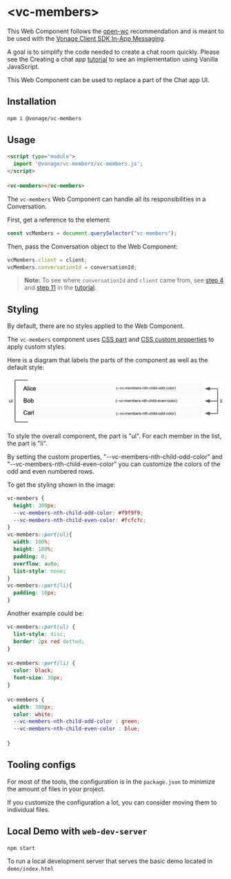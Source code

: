# \<vc-members>

This Web Component follows the [open-wc](https://github.com/open-wc/open-wc) recommendation and is meant to be used with the [Vonage Client SDK In-App Messaging](https://developer.vonage.com/en/vonage-client-sdk/in-app-messaging/overview).

A goal is to simplify the code needed to create a chat room quickly. Please see the Creating a chat app [tutorial](https://developer.vonage.com/en/tutorials/vg-in-app-messaging?source=vonage-client-sdk) to see an implementation using Vanilla JavaScript.

This Web Component can be used to replace a part of the Chat app UI.

## Installation

```bash
npm i @vonage/vc-members
```

## Usage

```html
<script type="module">
  import '@vonage/vc-members/vc-members.js';
</script>

<vc-members></vc-members>
```
The `vc-members` Web Component can handle all its responsibilities in a Conversation.

First, get a reference to the element:
```js
const vcMembers = document.querySelector("vc-members");
```

Then, pass the Conversation object to the Web Component:
```js
vcMembers.client = client;
vcMembers.conversationId = conversationId;
```
> **Note:** To see where `conversationId` and `client` came from, see [step 4](https://developer.vonage.com/en/tutorials/vg-in-app-messaging/create-conversation/javascript) and [step 11](https://developer.vonage.com/en/tutorials/vg-in-app-messaging/join-conversation/javascript) in the [tutorial](https://developer.vonage.com/en/tutorials/vg-in-app-messaging/introduction/javascript).

## Styling

By default, there are no styles applied to the Web Component.

The `vc-members` component uses [CSS part](https://developer.mozilla.org/en-US/docs/Web/CSS/::part) and [CSS custom properties](https://developer.mozilla.org/en-US/docs/Web/CSS/Using_CSS_custom_properties) to apply custom styles.

Here is a diagram that labels the parts of the component as well as the default style:

![Diagram labeling the parts of the component](vc-members-style-diagram.jpg "Diagram labeling the parts of the component")

To style the overall component, the part is "ul". For each member in the list, the part is "li".

By setting the custom properties, "--vc-members-nth-child-odd-color" and "--vc-members-nth-child-even-color" you can customize the colors of the odd and even numbered rows.

To get the styling shown in the image:

```css
vc-members {
  height: 300px;
  --vc-members-nth-child-odd-color: #f9f9f9;
  --vc-members-nth-child-even-color: #fcfcfc;
}
vc-members::part(ul){
  width: 100%;
  height: 100%;
  padding: 0;
  overflow: auto;
  list-style: none;
}
vc-members::part(li){
  padding: 10px;
}
```

Another example could be:
```css
vc-members::part(ul) {
  list-style: disc;
  border: 2px red dotted;
}

vc-members::part(li) {
  color: black;
  font-size: 30px;
}

vc-members {
  width: 300px;
  color: white;
  --vc-members-nth-child-odd-color : green;
  --vc-members-nth-child-even-color : blue;

}
```

## Tooling configs

For most of the tools, the configuration is in the `package.json` to minimize the amount of files in your project.

If you customize the configuration a lot, you can consider moving them to individual files.

## Local Demo with `web-dev-server`

```bash
npm start
```

To run a local development server that serves the basic demo located in `demo/index.html`
